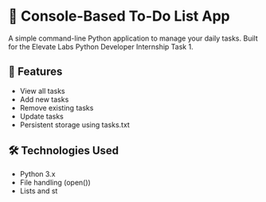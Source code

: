 # 📝 Console-Based To-Do List App

A simple command-line Python application to manage your daily tasks. Built for the Elevate Labs Python Developer Internship Task 1.

## 🚀 Features
- View all tasks
- Add new tasks
- Remove existing tasks
- Update tasks
- Persistent storage using tasks.txt

## 🛠 Technologies Used
- Python 3.x
- File handling (open())
- Lists and st